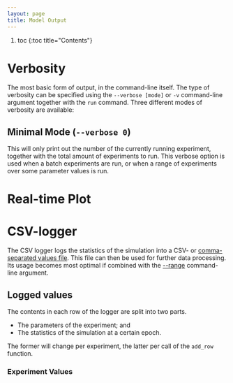 ```yaml
---
layout: page
title: Model Output
---
```


1. toc
{:toc title="Contents"}

# Verbosity
The most basic form of output, in the command-line itself.
The type of verbosity can be specified using the `--verbose [mode]`  or `-v` command-line argument together with the `run` command. Three different modes of verbosity are available:

## Minimal Mode (`--verbose 0`)
This will only print out the number of the currently running experiment, together with the total amount of experiments to run. This verbose option is used when a batch experiments are run, or when a range of experiments over some parameter values is run.

# Real-time Plot


# CSV-logger
The CSV logger logs the statistics of the simulation into a CSV- or [comma-separated values file](https://en.wikipedia.org/wiki/Comma-separated_values). This file can then be used for further data processing. Its usage becomes most optimal if combined with the [--range](/D28-Tragedy_of_the_Commons/pages/interaction/#batch-and-range) command-line argument. 


## Logged values
The contents in each row of the logger are split into two parts.
* The parameters of the experiment; and
* The statistics of the simulation at a certain epoch.

The former will change per experiment, the latter per call of the `add_row` function.

### Experiment Values
